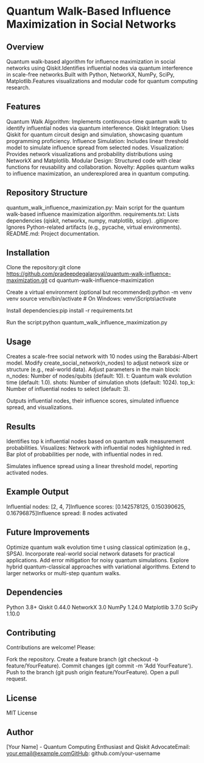 # Quantum Walk-Based Influence Maximization in Social Networks

## Overview

Quantum walk-based algorithm for influence maximization in social networks using Qiskit.Identifies influential nodes via quantum interference in scale-free networks.Built with Python, NetworkX, NumPy, SciPy, Matplotlib.Features visualizations and modular code for quantum computing research.

## Features


Quantum Walk Algorithm: Implements continuous-time quantum walk to identify influential nodes via quantum interference.
Qiskit Integration: Uses Qiskit for quantum circuit design and simulation, showcasing quantum programming proficiency.
Influence Simulation: Includes linear threshold model to simulate influence spread from selected nodes.
Visualization: Provides network visualizations and probability distributions using NetworkX and Matplotlib.
Modular Design: Structured code with clear functions for reusability and collaboration.
Novelty: Applies quantum walks to influence maximization, an underexplored area in quantum computing.


## Repository Structure


quantum_walk_influence_maximization.py: Main script for the quantum walk-based influence maximization algorithm.
requirements.txt: Lists dependencies (qiskit, networkx, numpy, matplotlib, scipy).
.gitignore: Ignores Python-related artifacts (e.g., pycache, virtual environments).
README.md: Project documentation.


## Installation


Clone the repository:git clone https://github.com/pradeepdegalaroyal/quantum-walk-influence-maximization.git
cd quantum-walk-influence-maximization


Create a virtual environment (optional but recommended):python -m venv venv
source venv/bin/activate  # On Windows: venv\Scripts\activate


Install dependencies:pip install -r requirements.txt


Run the script:python quantum_walk_influence_maximization.py




## Usage


Creates a scale-free social network with 10 nodes using the Barabási-Albert model.
Modify create_social_network(n_nodes) to adjust network size or structure (e.g., real-world data).
Adjust parameters in the main block:
n_nodes: Number of nodes/qubits (default: 10).
t: Quantum walk evolution time (default: 1.0).
shots: Number of simulation shots (default: 1024).
top_k: Number of influential nodes to select (default: 3).


Outputs influential nodes, their influence scores, simulated influence spread, and visualizations.


## Results


Identifies top k influential nodes based on quantum walk measurement probabilities.
Visualizes:
Network with influential nodes highlighted in red.
Bar plot of probabilities per node, with influential nodes in red.


Simulates influence spread using a linear threshold model, reporting activated nodes.


## Example Output

Influential nodes: [2, 4, 7]Influence scores: [0.142578125, 0.150390625, 0.16796875]Influence spread: 8 nodes activated

## Future Improvements


Optimize quantum walk evolution time t using classical optimization (e.g., SPSA).
Incorporate real-world social network datasets for practical applications.
Add error mitigation for noisy quantum simulations.
Explore hybrid quantum-classical approaches with variational algorithms.
Extend to larger networks or multi-step quantum walks.


## Dependencies


Python 3.8+
Qiskit 0.44.0
NetworkX 3.0
NumPy 1.24.0
Matplotlib 3.7.0
SciPy 1.10.0


## Contributing

Contributions are welcome! Please:

Fork the repository.
Create a feature branch (git checkout -b feature/YourFeature).
Commit changes (git commit -m 'Add YourFeature').
Push to the branch (git push origin feature/YourFeature).
Open a pull request.


## License

MIT License

## Author

[Your Name] - Quantum Computing Enthusiast and Qiskit AdvocateEmail: your.email@example.comGitHub: github.com/your-username

